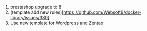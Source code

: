 1. prestashop upgrade to 8
2. (template add new rules)[https://github.com/Websoft9/docker-library/issues/380]
3. Use new template for Wordpress and Zentao

